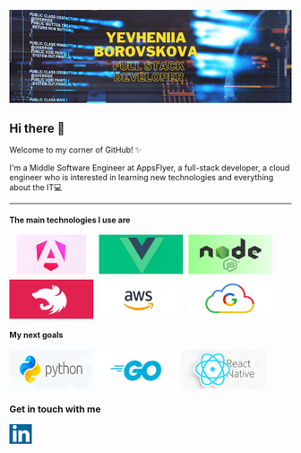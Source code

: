 [![Yevheniia Borovskova - Full Stack Developer](assets/bg_header.png)](https://www.linkedin.com/in/yevheniia-borovskova-759830212/)
## Hi there 👋

Welcome to my corner of GitHub! ✨

I'm a Middle Software Engineer at AppsFlyer, a full-stack developer, a cloud engineer who is interested in learning new technologies and everything about the IT💻

---

#### The main technologies I use are

<div style="display:flex; flex-wrap: wrap; gap: 10px;">
    <img src="assets/angular.png" alt="angular" style="width: 150px;
   height:70px; object-fit: contain;" />
     <img src="assets/vue-js.png" alt="vue-js" style="width: 150px;
   height:70px;" />
     <img src="assets/node-js.png" alt="node-js" style="width: 150px;
   height:70px;" />
     <img src="assets/nest-js.png" alt="nest-js" style="width: 150px;
   height:70px;" />
     <img src="assets/aws.png" alt="aws" style="width: 150px;
   height:70px;" />
      <img src="assets/google.png" alt="google" style="width: 150px;
   height:70px;" />
</div>

#### My next goals

 <img src="assets/python.png" alt="python" style="width: 150px;
   height:70px;" />
     <img src="assets/goland.png" alt="goland" style="width: 150px;
   height:70px;" />
     <img src="assets/react-native.png" alt="react-native" style="width: 150px;
   height:70px;" />

### Get in touch with me

<a href="https://www.linkedin.com/in/yevheniia-borovskova-759830212" target="blank">
     <img src="assets/linkedin.png" alt="linkedin" style="width: 40px;
    height: 35px;" />
</a>

<!--
**Borovskova/Borovskova** is a ✨ _special_ ✨ repository because its `README.md` (this file) appears on your GitHub profile.

Here are some ideas to get you started:

- 🔭 I’m currently working on ...
- 🌱 I’m currently learning ...
- 👯 I’m looking to collaborate on ...
- 🤔 I’m looking for help with ...
- 💬 Ask me about ...
- 📫 How to reach me: ...
- 😄 Pronouns: ...
- ⚡ Fun fact: ...
-->
